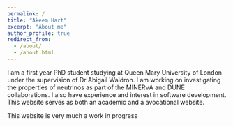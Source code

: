```yaml
---
permalink: /
title: "Akeem Hart"
excerpt: "About me"
author_profile: true
redirect_from: 
  - /about/
  - /about.html
---
```


I am a first year PhD student studying at Queen Mary University of London under the supervision of Dr Abigail Waldron. I am working on investigating the properties of neutrinos as part of the MINERνA and DUNE collaborations. I also have experience and interest in software development. This website serves as both an academic and a avocational website. 

This website is very much a work in progress